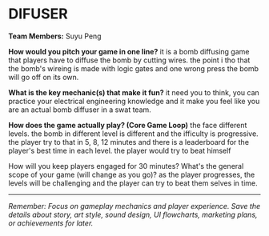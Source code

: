 # DIFUSER

**Team Members:** Suyu Peng

**How would you pitch your game in one line?**
it is a bomb diffusing game that players have to diffuse the bomb by cutting wires. the point i tho that the bomb's wireing is made with logic gates and one wrong press the bomb will go off on its own. 

**What is the key mechanic(s) that make it fun?**
it need you to think, you can practice your electrical engineering knowledge and it make you feel like you are an actual bomb diffuser in a swat team.

**How does the game actually play? (Core Game Loop)**
the face different levels. the bomb in different level is different and the ifficulty is progressive. the player try to that in 5, 8, 12 minutes and there is a leaderboard for the player's best time in each level. the player would try to beat himself

How will you keep players engaged for 30 minutes? What's the general scope of your game (will change as you go)?
as the player progresses, the levels will be challenging and the player can try to beat them selves in time. 

---
*Remember: Focus on gameplay mechanics and player experience. Save the details about story, art style, sound design, UI flowcharts, marketing plans, or achievements for later.*
